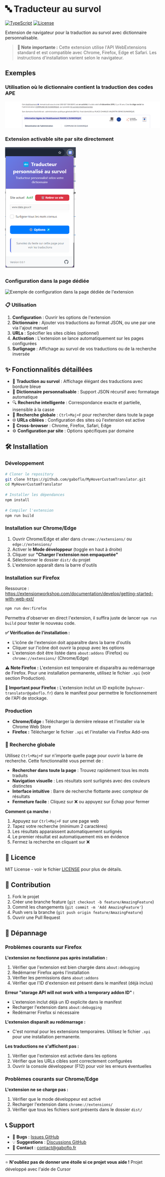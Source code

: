 # 🔤 Traducteur au survol

[![TypeScript](https://img.shields.io/badge/TypeScript-5.3-blue.svg)](https://www.typescriptlang.org/)
[![License](https://img.shields.io/badge/License-MIT-green.svg)](LICENSE)

Extension de navigateur pour la traduction au survol avec dictionnaire personnalisable.

> **📝 Note importante :** Cette extension utilise l'API WebExtensions standard et est compatible avec Chrome, Firefox, Edge et Safari. Les instructions d'installation varient selon le navigateur.

## Exemples

### Utilisation où le dictionnaire contient la traduction des codes APE

![Exemple d'utilisation où le dictionnaire contient la traduction des codes APE](assets/hover-example.gif)

### Extension activable site par site directement

<img src="assets/popup-example.png" alt="Extension activable site par site directement" style="max-height: 400px; width: auto;" />

### Configuration dans la page dédiée

![Exemple de configuration dans la page dédiée de l'extension](assets/hover-config-example.gif)

### 📋 Utilisation

1. **Configuration** : Ouvrir les options de l'extension
2. **Dictionnaire** : Ajouter vos traductions au format JSON, ou une par une via l'ajout manuel
3. **URLs** : Spécifier les sites cibles (optionnel)
4. **Activation** : L'extension se lance automatiquement sur les pages configurées
5. **Surlignage** : Affichage au survol de vos traductions ou de la recherche inversée

## ✨ Fonctionnalités détaillées

- 🎯 **Traduction au survol** : Affichage élégant des traductions avec bordure bleue
- 📝 **Dictionnaire personnalisable** : Support JSON récursif avec formatage automatique
- 🔍 **Recherche intelligente** : Correspondance exacte et partielle, insensible à la casse
- 🔎 **Recherche globale** : `Ctrl+Maj+F` pour rechercher dans toute la page
- 🌐 **URLs ciblées** : Configuration des sites où l'extension est active
- 🚀 **Cross-browser** : Chrome, Firefox, Safari, Edge
- ⚙️ **Configuration par site** : Options spécifiques par domaine

## 🛠️ Installation

### Développement

```bash
# Cloner le repository
git clone https://github.com/gaboflo/MyHoverCustomTranslator.git
cd MyHoverCustomTranslator

# Installer les dépendances
npm install

# Compiler l'extension
npm run build

```

### Installation sur Chrome/Edge

1. Ouvrir Chrome/Edge et aller dans `chrome://extensions/` ou `edge://extensions/`
2. Activer le **Mode développeur** (toggle en haut à droite)
3. Cliquer sur **"Charger l'extension non empaquetée"**
4. Sélectionner le dossier `dist/` du projet
5. L'extension apparaît dans la barre d'outils

### Installation sur Firefox

Ressource : <https://extensionworkshop.com/documentation/develop/getting-started-with-web-ext/>

```bash
npm run dev:firefox
```

Permettra d'observer en direct l'extension, il suffira juste de lancer `npm run build` pour tester le nouveau code.

**✅ Vérification de l'installation :**

- L'icône de l'extension doit apparaître dans la barre d'outils
- Cliquer sur l'icône doit ouvrir la popup avec les options
- L'extension doit être listée dans `about:addons` (Firefox) ou `chrome://extensions/` (Chrome/Edge)

**⚠️ Note Firefox :** L'extension est temporaire et disparaîtra au redémarrage de Firefox. Pour une installation permanente, utilisez le fichier `.xpi` (voir section Production).

**🔧 Important pour Firefox :** L'extension inclut un ID explicite (`myhover-translator@gaboflo.fr`) dans le manifest pour permettre le fonctionnement de l'API de stockage.

### Production

- **Chrome/Edge :** Télécharger la dernière release et l'installer via le Chrome Web Store
- **Firefox :** Télécharger le fichier `.xpi` et l'installer via Firefox Add-ons

### 🔎 Recherche globale

Utilisez `Ctrl+Maj+F` sur n'importe quelle page pour ouvrir la barre de recherche. Cette fonctionnalité vous permet de :

- **Rechercher dans toute la page** : Trouvez rapidement tous les mots traduits
- **Navigation visuelle** : Les résultats sont surlignés avec des couleurs distinctes
- **Interface intuitive** : Barre de recherche flottante avec compteur de résultats
- **Fermeture facile** : Cliquez sur ❌ ou appuyez sur Échap pour fermer

**Comment ça marche :**

1. Appuyez sur `Ctrl+Maj+F` sur une page web
2. Tapez votre recherche (minimum 2 caractères)
3. Les résultats apparaissent automatiquement surlignés
4. Le premier résultat est automatiquement mis en évidence
5. Fermez la recherche en cliquant sur ❌

## 📄 Licence

MIT License - voir le fichier [LICENSE](LICENSE) pour plus de détails.

## 🤝 Contribution

1. Fork le projet
2. Créer une branche feature (`git checkout -b feature/AmazingFeature`)
3. Commit les changements (`git commit -m 'Add AmazingFeature'`)
4. Push vers la branche (`git push origin feature/AmazingFeature`)
5. Ouvrir une Pull Request

## 🔧 Dépannage

### Problèmes courants sur Firefox

**L'extension ne fonctionne pas après installation :**

1. Vérifier que l'extension est bien chargée dans `about:debugging`
2. Redémarrer Firefox après l'installation
3. Vérifier les permissions dans `about:addons`
4. Vérifier que l'ID d'extension est présent dans le manifest (déjà inclus)

**Erreur "storage API will not work with a temporary addon ID" :**

- L'extension inclut déjà un ID explicite dans le manifest
- Recharger l'extension dans `about:debugging`
- Redémarrer Firefox si nécessaire

**L'extension disparaît au redémarrage :**

- C'est normal pour les extensions temporaires. Utilisez le fichier `.xpi` pour une installation permanente.

**Les traductions ne s'affichent pas :**

1. Vérifier que l'extension est activée dans les options
2. Vérifier que les URLs cibles sont correctement configurées
3. Ouvrir la console développeur (F12) pour voir les erreurs éventuelles

### Problèmes courants sur Chrome/Edge

**L'extension ne se charge pas :**

1. Vérifier que le mode développeur est activé
2. Recharger l'extension dans `chrome://extensions/`
3. Vérifier que tous les fichiers sont présents dans le dossier `dist/`

## 📞 Support

- 🐛 **Bugs** : [Issues GitHub](https://github.com/gaboflo/MyHoverCustomTranslator/issues)
- 💡 **Suggestions** : [Discussions GitHub](https://github.com/gaboflo/MyHoverCustomTranslator/discussions)
- 📧 **Contact** : [contact@gaboflo.fr](mailto:contact@gaboflo.fr)

---

⭐ **N'oubliez pas de donner une étoile si ce projet vous aide !**
Projet développé avec l'aide de Cursor
